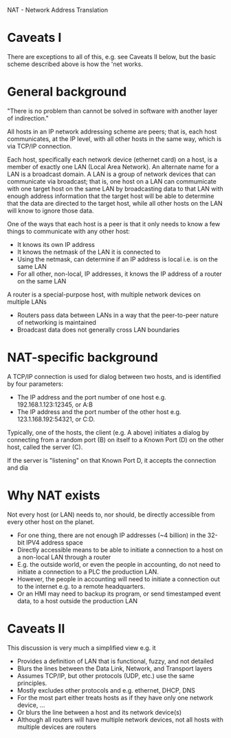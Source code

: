 NAT - Network Address Translation


Caveats I
=========

There are exceptions to all of this, e.g. see Caveats II below, but the basic scheme described above is how the 'net works.

General background
==================

"There is no problem than cannot be solved in software with another layer of indirection."

All hosts in an IP network addressing scheme are peers; that is, each host communicates, at the IP level, with all other hosts in the same way, which is via TCP/IP connection.

Each host, specifically each network device (ethernet card) on a host, is a member of exactly one LAN (Local Area Network).  An alternate name for a LAN is a broadcast domain.  A LAN is a group of network devices that can communicate via broadcast; that is, one host on a LAN can commumicate with one target host on the same LAN by broadcasting data to that LAN with enough address information that the target host will be able to determine that the data are directed to the target host, while all other hosts on the LAN will know to ignore those data.

One of the ways that each host is a peer is that it only needs to know a few things to communicate with any other host:
+ It knows its own IP address
+ It knows the netmask of the LAN it is connected to
+ Using the netmask, can determine if an IP address is local i.e. is on the same LAN
+ For all other, non-local, IP addresses, it knows the IP address of a router on the same LAN

A router is a special-purpose host, with multiple network devices on multiple LANs
+ Routers pass data between LANs in a way that the peer-to-peer nature of networking is maintained
+ Broadcast data does not generally cross LAN boundaries


NAT-specific background
=======================

A TCP/IP connection is used for dialog between two hosts, and is identified by four parameters:
+ The IP address and the port number of one host e.g. 192.168.1.123:12345, or A:B
+ The IP address and the port number of the other host e.g. 123.1.168.192:54321, or C:D.

Typically, one of the hosts, the client (e.g. A above) initiates a dialog by connecting from a random port (B) on itself to a Known Port (D) on the other host, called the server (C).

If the server is "listening" on that Known Port D, it accepts the connection and dia

Why NAT exists
==============

Not every host (or LAN) needs to, nor should, be directly accessible from every other host on the planet.
+ For one thing, there are not enough IP addresses (~4 billion) in the 32-bit IPV4 address space
+ Directly accessible means to be able to initiate a connection to a host on a non-local LAN through a router
+ E.g. the outside world, or even the people in accounting, do not need to initiate a connection to a PLC the production LAN.
+ However, the people in accounting will need to initiate a connection out to the internet e.g. to a remote headquarters.
+ Or an HMI may need to backup its program, or send timestamped event data, to a host outside the production LAN






Caveats II
==========

This discussion is very much a simplified view e.g. it
+ Provides a definition of LAN that is functional, fuzzy, and not detailed
+ Blurs the lines between the Data Link, Network, and Transport layers
+ Assumes TCP/IP, but other protocols (UDP, etc.) use the same principles.
+ Mostly excludes other protocols and e.g. ethernet, DHCP, DNS
+ For the most part either treats hosts as if they have only one network device, ...
+ Or blurs the line between a host and its network device(s)
+ Although all routers will have multiple network devices, not all hosts with multiple devices are routers

